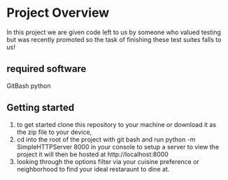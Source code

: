 # Project Overview

In this project  we are given code left to us by someone who valued testing but was recently promoted so the task of finishing these test suites falls to us!

## required software
GitBash
python 

## Getting started

1. to get started clone this repository to your machine or download it as the zip file to your device,
2. cd into the root of the project with git bash and run python -m SimpleHTTPServer 8000 in your console to setup a server to view the project it will then be hosted at http://localhost:8000
3. looking through the options filter via your cuisine preference or neighborhood to find your ideal restaraunt to dine at.
